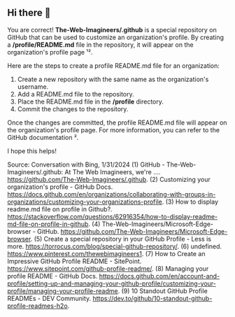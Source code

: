 ## Hi there 👋

<!--

**Here are some ideas to get you started:**

🙋‍♀️ A short introduction - what is your organization all about?
🌈 Contribution guidelines - how can the community get involved?
👩‍💻 Useful resources - where can the community find your docs? Is there anything else the community should know?
🍿 Fun facts - what does your team eat for breakfast?
🧙 Remember, you can do mighty things with the power of [Markdown](https://docs.github.com/github/writing-on-github/getting-started-with-writing-and-formatting-on-github/basic-writing-and-formatting-syntax)
-->
You are correct! **The-Web-Imagineers/.github** is a special repository on GitHub that can be used to customize an organization's profile. By creating a **/profile/README.md** file in the repository, it will appear on the organization's profile page ¹². 

Here are the steps to create a profile README.md file for an organization:

1. Create a new repository with the same name as the organization's username.
2. Add a README.md file to the repository.
3. Place the README.md file in the **/profile** directory.
4. Commit the changes to the repository.

Once the changes are committed, the profile README.md file will appear on the organization's profile page. For more information, you can refer to the GitHub documentation ².

I hope this helps!

Source: Conversation with Bing, 1/31/2024
(1) GitHub - The-Web-Imagineers/.github: At The Web Imagineers, we're .... https://github.com/The-Web-Imagineers/.github.
(2) Customizing your organization's profile - GitHub Docs. https://docs.github.com/en/organizations/collaborating-with-groups-in-organizations/customizing-your-organizations-profile.
(3) How to display readme.md file on profile in Github?. https://stackoverflow.com/questions/62916354/how-to-display-readme-md-file-on-profile-in-github.
(4) The-Web-Imagineers/Microsoft-Edge-browser - GitHub. https://github.com/The-Web-Imagineers/Microsoft-Edge-browser.
(5) Create a special repository in your GitHub Profile - Less is more. https://torrocus.com/blog/special-github-repository/.
(6) undefined. https://www.pinterest.com/thewebimagineers1.
(7) How to Create an Impressive GitHub Profile README - SitePoint. https://www.sitepoint.com/github-profile-readme/.
(8) Managing your profile README - GitHub Docs. https://docs.github.com/en/account-and-profile/setting-up-and-managing-your-github-profile/customizing-your-profile/managing-your-profile-readme.
(9) 10 Standout GitHub Profile READMEs - DEV Community. https://dev.to/github/10-standout-github-profile-readmes-h2o.

